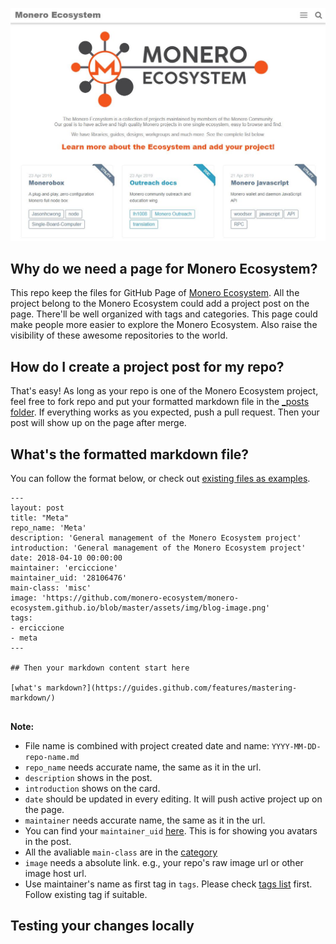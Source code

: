 <p align="center"> 
<img src="web_screenshoot.jpg")
</p>

## Why do we need a page for Monero Ecosystem?

This repo keep the files for GitHub Page of [Monero Ecosystem](https://monero-ecosystem.github.io/). All the project belong to the Monero Ecosystem could add a project post on the page. There'll be well organized with tags and categories. This page could make people more easier to explore the Monero Ecosystem. Also raise the visibility of these awesome repositories to the world.

## How do I create a project post for my repo?

That's easy! As long as your repo is one of the Monero Ecosystem project, feel free to fork repo and put your formatted markdown file in the [\_posts folder](https://github.com/monero-ecosystem/monero-ecosystem.github.io/tree/master/_posts). If everything works as you expected, push a pull request. Then your post will show up on the page after merge.

## What's the formatted markdown file?

You can follow the format below, or check out [existing files as examples](https://github.com/monero-ecosystem/monero-ecosystem.github.io/tree/master/_posts).

```
---
layout: post
title: "Meta"
repo_name: 'Meta'
description: 'General management of the Monero Ecosystem project'
introduction: 'General management of the Monero Ecosystem project'
date: 2018-04-10 00:00:00
maintainer: 'erciccione'
maintainer_uid: '28106476'
main-class: 'misc'
image: 'https://github.com/monero-ecosystem/monero-ecosystem.github.io/blob/master/assets/img/blog-image.png'
tags:
- erciccione
- meta
---

## Then your markdown content start here

[what's markdown?](https://guides.github.com/features/mastering-markdown/)


```
**Note:**
- File name is combined with project created date and name: `YYYY-MM-DD-repo-name.md`
- `repo_name` needs accurate name, the same as it in the url.
- `description` shows in the post.
- `introduction` shows on the card.
- `date` should be updated in every editing. It will push active project up on the page.
- `maintainer` needs accurate name, the same as it in the url.
- You can find your `maintainer_uid` [here](https://caius.github.io/github_id/). This is for showing you avatars in the post.
- All the avaliable `main-class` are in the [category](https://github.com/monero-ecosystem/monero-ecosystem.github.io/tree/master/category)
- `image` needs a absolute link. e.g., your repo's raw image url or other image host url.
- Use maintainer's name as first tag in `tags`. Please check [tags list](https://monero-ecosystem.github.io/tags/) first. Follow existing tag if suitable.

## Testing your changes locally
